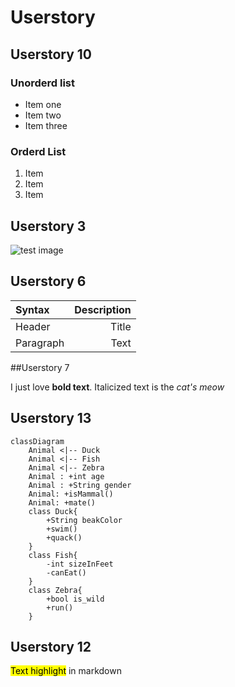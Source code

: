 

# Userstory

##  Userstory  10

### Unorderd list

- Item one 
- Item two
- Item three

### Orderd List

1. Item 
2. Item
3. Item

## Userstory 3

![test image](https://media.istockphoto.com/photos/lazy-fat-cat-sleeping-on-the-couch-picture-id483799085 "test image") 

## Userstory 6

| Syntax      | Description |
|:----------- | -----------:|
| Header      | Title       |
| Paragraph   | Text        |


##Userstory 7

I just love **bold text**.
Italicized text is the *cat's meow*

## Userstory 13

```mermaid 
classDiagram
    Animal <|-- Duck
    Animal <|-- Fish
    Animal <|-- Zebra
    Animal : +int age
    Animal : +String gender
    Animal: +isMammal()
    Animal: +mate()
    class Duck{
        +String beakColor
        +swim()
        +quack()
    }
    class Fish{
        -int sizeInFeet
        -canEat()
    }
    class Zebra{
        +bool is_wild
        +run()
    }
```

## Userstory 12

<mark >Text highlight</mark> in markdown  
